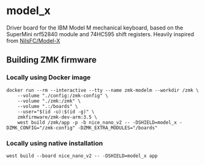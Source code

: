 # model_x

Driver board for the IBM Model M mechanical keyboard, based on the SuperMini nrf52840 module and 74HC595 shift registers.
Heavily inspired from [NilsFC/Model-X](https://github.com/NilsFC/Model-X)

## Building ZMK firmware

### Locally using Docker image

    docker run --rm --interactive --tty --name zmk-modelm --workdir /zmk \
        --volume "./config:/zmk-config" \
        --volume "./zmk:/zmk" \
        --volume ".:/boards" \
        --user="$(id -u):$(id -g)" \
        zmkfirmware/zmk-dev-arm:3.5 \
        west build /zmk/app -p -b nice_nano_v2 -- -DSHIELD=model_x -DZMK_CONFIG="/zmk-config" -DZMK_EXTRA_MODULES="/boards"

### Locally using native installation

```
west build --board nice_nano_v2 -- -DSHIELD=model_x app
```

